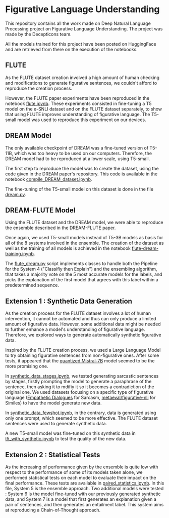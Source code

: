 # Figurative Language Understanding

This repository contains all the work made on Deep Natural Language Processing project on Figurative Language Understanding. The project was made by the Decepticons team.

All the models trained for this project have been posted on HuggingFace and are retrieved from there on the execution of the notebooks.

## FLUTE

As the FLUTE dataset creation involved a high amount of human checking and modifications to generate figurative sentences, we couldn't afford to reproduce the creation process.

However, the FLUTE paper experiments have been reproduced in the notebook [flute.ipynb](flute.ipynb). These experiments consisted in fine-tuning a T5 model on the e-SNLI dataset and on the FLUTE dataset separately, to show that using FLUTE improves understanding of figurative language. The T5-small model was used to reproduce this experiment on our devices.

## DREAM Model

The only available checkpoint of DREAM was a fine-tuned version of T5-11B, which was too heavy to be used on our computers. Therefore, the DREAM model had to be reproduced at a lower scale, using T5-small.

The first step to reproduce the model was to create the dataset, using the code given in the DREAM paper's repository. This code is available in the notebook [compile_DREAM_dataset.ipynb](compile_DREAM_dataset.ipynb).

The fine-tuning of the T5-small model on this dataset is done in the file [dream.py](dream.py).

## DREAM-FLUTE Model

Using the FLUTE dataset and the DREAM model, we were able to reproduce the ensemble described in the DREAM-FLUTE paper.

Once again, we used T5-small models instead of T5-3B models as basis for all of the 8 systems involved in the ensemble. The creation of the dataset as well as the training of all models is achieved in the notebook [flute-dream-training.ipynb](flute-dream-training.ipynb).

The [flute_dream.py](flute_dream.py) script implements classes to handle both the Pipeline for the System 4 ("Classifiy then Explain") and the ensembling algorithm, that takes a majority vote on the 5 most accurate models for the labels, and picks the explanation of the first model that agrees with this label within a predetermined sequence.

## Extension 1 : Synthetic Data Generation

As the creation process for the FLUTE dataset involves a lot of human intervention, it cannot be automated and thus can only produce a limited amount of figurative data. However, some additional data might be needed to further enhance a model's understanding of figurative language. Therefore, we explored ways to generate automatically synthetic figurative data.

Inspired by the FLUTE creation process, we used a Large Language Model to try obtaining figurative sentences from non-figurative ones. After some tests, it appeared that the [quantized Mistral-7B](https://huggingface.co/TheBloke/CapybaraHermes-2.5-Mistral-7B-GPTQ) model seemed to be the more promising one.

In [synthetic_data_stages.ipynb](synthetic_data_stages.ipynb), we tested generating sarcastic sentences by stages, firstly prompting the model to generate a paraphrase of the sentence, then asking it to mdifiy it so it becomes a contradiction of the original one. We used datasets focusing on a specific type of figurative language ([Empathetic Dialogues](https://huggingface.co/datasets/empathetic_dialogues) for Sarcasm, [metaeval/figurative-nli](https://huggingface.co/datasets/metaeval/figurative-nli) for Similes) to have the model generate new data.

In [synthetic_data_fewshot.ipynb](synthetic_data_fewshot.ipynb), in the contrary, data is generated using only one prompt, which seemed to be more effective. The FLUTE dataset sentences were used to generate synthetic data.

A new T5-small model was fine-tuned on this synthetic data in [t5_with_synthetic.ipynb](t5_with_synthetic.ipynb) to test the quality of the new data.

## Extension 2 : Statistical Tests

As the increasing of performance given by the ensemble is quite low with respect to the performance of some of its models taken alone, we performed statistical tests on each model to evaluate their impact on the final performance. These tests are available in [paired_statistics.ipynb](paired_statistics.ipynb). In this file, System 5 is the ensemble approach. Two additional models were tested : System 6 is the model fine-tuned with our previously generated synthetic data, and System 7 is a model that first generates an explanation given a pair of sentences, and then generates an entailment label. This system aims at reproducing a Chain-of-Thought approach.
